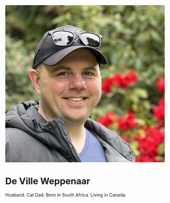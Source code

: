 <img src="/assets/images/profile.jpeg" alt="A portrait shot of De Ville Weppenaar from the shoulders up wearing a cap standing in front of a background of folliage and red flowers." class="gravatar" />

# De Ville Weppenaar

Husband. Cat Dad. Born in South Africa. Living in Canada.

<p class="lead">
  <a href="https://bsky.app/profile/devilleweppenaar.ca" aria-label="Bluesky" target="_blank" rel="noopener noreferrer" class="social"><i class="fa-brands fa-bluesky"></i></a><!--
  -->&nbsp;<a href="https://github.com/devilleweppenaar" aria-label="GitHub" target="_blank" rel="noopener noreferrer" class="social"><i class="fab fa-github"></i></a><!--
  -->&nbsp;<a href="https://www.linkedin.com/in/devilleweppenaar" aria-label="LinkedIn" target="_blank" rel="noopener noreferrer" class="social"><i class="fab fa-linkedin-in"></i></a>
</p>
